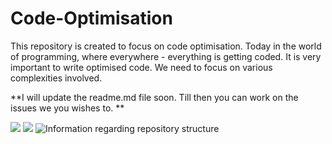 # Code-Optimisation
This repository is created to focus on code optimisation. Today in the world of programming, where everywhere - everything is getting coded. It is very important to write optimised code. We need to focus on various complexities involved.

**I will update the readme.md file soon. Till then you can work on the issues we you wishes to. **

![](https://img.shields.io/badge/status-ongoing-green)
![](https://img.shields.io/badge/languages%20allowed-No%20restriction-red)
![Information regarding repository structure](https://img.shields.io/badge/warning-strictly%20follow%20discrete%20structure-red)
